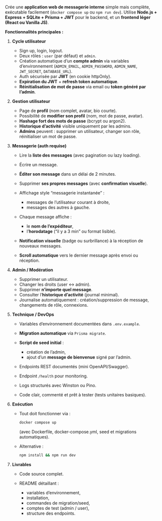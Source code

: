 Crée une **application web de messagerie interne** simple mais complète, exécutable facilement (`docker compose up` ou `npm run dev`).
Utilise **Node.js + Express + SQLite + Prisma + JWT** pour le backend, et un **frontend léger (React ou Vanilla JS)**.

**Fonctionnalités principales :**

1. **Cycle utilisateur**

   * Sign up, login, logout.
   * Deux rôles : `user` (par défaut) et `admin`.
   * Création automatique d’un **compte admin** via variables d’environnement (`ADMIN_EMAIL`, `ADMIN_PASSWORD`, `ADMIN_NAME`, `JWT_SECRET`, `DATABASE_URL`).
   * Auth sécurisée par **JWT** (en cookie httpOnly).
   * **Expiration du JWT** + **refresh token automatique**.
   * **Réinitialisation de mot de passe** via email ou **token généré par l’admin**.

2. **Gestion utilisateur**

   * Page de **profil** (nom complet, avatar, bio courte).
   * Possibilité de **modifier son profil** (nom, mot de passe, avatar).
   * **Hashage fort des mots de passe** (bcrypt ou argon2).
   * **Historique d’activité** visible uniquement par les admins.
   * **Admins** peuvent : supprimer un utilisateur, changer son rôle, réinitialiser un mot de passe.

3. **Messagerie (auth requise)**

   * Lire la **liste des messages** (avec pagination ou lazy loading).
   * Écrire un message.
   * **Éditer son message** dans un délai de 2 minutes.
   * Supprimer **ses propres messages** (avec **confirmation visuelle**).
   * Affichage style “messagerie instantanée” :

     * messages de l’utilisateur courant à droite,
     * messages des autres à gauche.
   * Chaque message affiche :

     * le **nom de l’expéditeur**,
     * l’**horodatage** (“il y a 3 min” ou format lisible).
   * **Notification visuelle** (badge ou surbrillance) à la réception de nouveaux messages.
   * **Scroll automatique** vers le dernier message après envoi ou réception.

4. **Admin / Modération**

   * Supprimer un utilisateur.
   * Changer les droits (user ↔ admin).
   * Supprimer **n’importe quel message**.
   * Consulter l’**historique d’activité** (journal minimal).
   * Journalise automatiquement : création/suppression de message, changements de rôle, connexions.

5. **Technique / DevOps**

   * Variables d’environnement documentées dans `.env.example`.
   * **Migration automatique** via `Prisma migrate`.
   * **Script de seed initial** :

     * création de l’admin,
     * ajout d’un **message de bienvenue** signé par l’admin.
   * Endpoints REST documentés (mini OpenAPI/Swagger).
   * Endpoint `/health` pour monitoring.
   * Logs structurés avec Winston ou Pino.
   * Code clair, commenté et prêt à tester (tests unitaires basiques).

6. **Exécution**

   * Tout doit fonctionner via :

     ```bash
     docker compose up
     ```

     (avec Dockerfile, docker-compose.yml, seed et migrations automatiques).
   * Alternative :

     ```bash
     npm install && npm run dev
     ```

7. **Livrables**

   * Code source complet.
   * README détaillant :

     * variables d’environnement,
     * installation,
     * commandes de migration/seed,
     * comptes de test (admin / user),
     * structure des endpoints.
